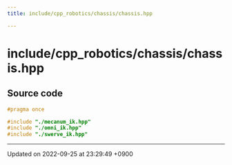 ```yaml
---
title: include/cpp_robotics/chassis/chassis.hpp

---
```


# include/cpp_robotics/chassis/chassis.hpp






## Source code

```cpp
#pragma once

#include "./mecanum_ik.hpp"
#include "./omni_ik.hpp"
#include "./swerve_ik.hpp"
```


-------------------------------

Updated on 2022-09-25 at 23:29:49 +0900
